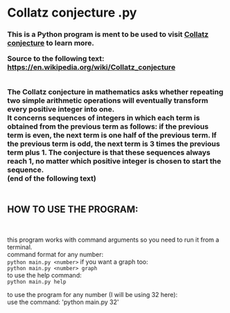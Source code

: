 <h1>Collatz conjecture .py</h1>
<h3>
This is a Python program is ment to be used to visit <a href="https://en.wikipedia.org/wiki/Collatz_conjecture">Collatz conjecture</a> to learn more.<br/>

  Source to the following text: <a href="https://en.wikipedia.org/wiki/Collatz_conjecture">https://en.wikipedia.org/wiki/Collatz_conjecture</a><br/><br/>
  
  <b>
The Collatz conjecture in mathematics asks whether repeating two simple arithmetic operations will eventually transform every positive integer into one.<br/> It concerns sequences of integers in which each term is obtained from the previous term as follows: if the previous term is even, the next term is one half of the previous term. If the previous term is odd, the next term is 3 times the previous term plus 1. The conjecture is that these sequences always reach 1, no matter which positive integer is chosen to start the sequence.
  </b>
  <br/>
(end of the following text)
  <br/><br/>
  <h2>
  HOW TO USE THE PROGRAM:
  </h2>
  <br/>
  
 
  this program works with command arguments so you need to run it from a terminal.<br/>
  command format for any number:<br/>
  `python main.py <number>`
  if you want a graph too:<br/>
  `python main.py <number> graph`<br/>
  to use the help command:<br/>
  `python main.py help`
  
  to use the program for any number (I will be using 32 here):<br/>
  use the command: 'python main.py 32'
